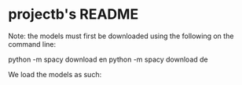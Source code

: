 # projectb's README

Note: the models must first be downloaded using the following on the command line:

python -m spacy download en 
python -m spacy download de 

We load the models as such: